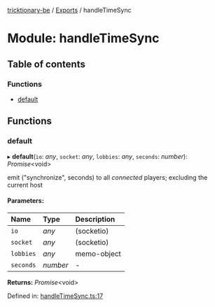 [tricktionary-be](../README.md) / [Exports](../modules.md) / handleTimeSync

# Module: handleTimeSync

## Table of contents

### Functions

- [default](handletimesync.md#default)

## Functions

### default

▸ **default**(`io`: *any*, `socket`: *any*, `lobbies`: *any*, `seconds`: *number*): *Promise*<void\>

emit ("synchronize", seconds) to all *connected* players; excluding the current host

#### Parameters:

Name | Type | Description |
:------ | :------ | :------ |
`io` | *any* | (socketio)   |
`socket` | *any* | (socketio)   |
`lobbies` | *any* | memo-object   |
`seconds` | *number* | - |

**Returns:** *Promise*<void\>

Defined in: [handleTimeSync.ts:17](https://github.com/story-squad/tricktionary-be/blob/4a95355/src/sockets/handleTimeSync.ts#L17)
